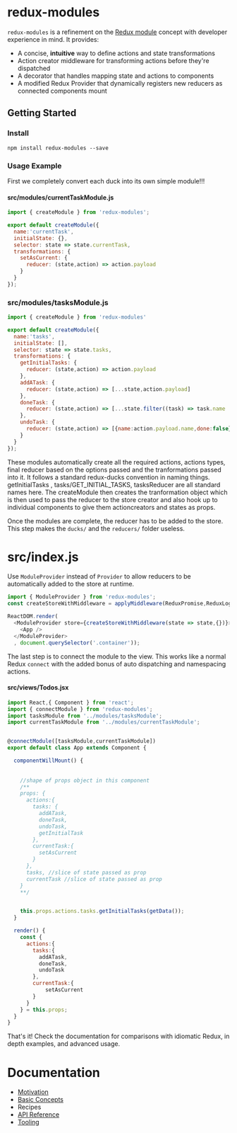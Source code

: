 # redux-modules

`redux-modules` is a refinement on the [Redux module](https://github.com/erikras/ducks-modular-redux) concept with developer experience in mind. It provides:
- A concise, **intuitive** way to define actions and state transformations
- Action creator middleware for transforming actions before they're dispatched
- A decorator that handles mapping state and actions to components
- A modified Redux Provider that dynamically registers new reducers as connected components mount

## Getting Started
### Install
`npm install redux-modules --save`

### Usage Example
First we completely convert each duck into its own simple module!!!

#### src/modules/currentTaskModule.js
```js
import { createModule } from 'redux-modules';

export default createModule({
  name:'currentTask',
  initialState: {},
  selector: state => state.currentTask,
  transformations: {
    setAsCurrent: {
      reducer: (state,action) => action.payload
    }
  }
});
```

### src/modules/tasksModule.js
```js
import { createModule } from 'redux-modules'

export default createModule({
  name:'tasks',
  initialState: [],
  selector: state => state.tasks,
  transformations: {
    getInitialTasks: {
      reducer: (state,action) => action.payload
    },
    addATask: {
      reducer: (state,action) => [...state,action.payload]
    },
    doneTask: {
      reducer: (state,action) => [...state.filter((task) => task.name !== action.payload.name),{name:action.payload.name,done:true}]
    },
    undoTask: {
      reducer: (state,action) => [{name:action.payload.name,done:false},...state.filter((task) => task.name !== action.payload.name)]
    }
  }
});
```

These modules automatically create all the required actions, actions types, final reducer based on the options passed and the tranformations passed into it. It follows a standard redux-ducks convention in naming things.
getInitialTasks , tasks/GET_INITIAL_TASKS, tasksReducer are all standard names here. The createModule then creates the tranformation object which is then used to pass the reducer to the store creator and also hook up to individual components to give them actioncreators and states as props.





Once the modules are complete, the reducer has to be added to the store.
This step makes the `ducks/` and the `reducers/` folder useless.

# src/index.js
Use `ModuleProvider` instead of `Provider` to allow reducers to be automatically added to the store at runtime.

```js
import { ModuleProvider } from 'redux-modules';
const createStoreWithMiddleware = applyMiddleware(ReduxPromise,ReduxLogger)(createStore);

ReactDOM.render(
  <ModuleProvider store={createStoreWithMiddleware(state => state,{})}>
    <App />
  </ModuleProvider>
  , document.querySelector('.container'));

```

The last step is to connect the module to the view. This works like a normal Redux `connect` with the added bonus of auto dispatching and namespacing actions.

#### src/views/Todos.jsx
```js
import React,{ Component } from 'react';
import { connectModule } from 'redux-modules';
import tasksModule from '../modules/tasksModule';
import currentTaskModule from '../modules/currentTaskModule';


@connectModule([tasksModule,currentTaskModule])
export default class App extends Component {

  componentWillMount() {
    
    
    //shape of props object in this component
    /** 
    props: {
      actions:{
        tasks: {
          addATask,
          doneTask,
          undoTask,
          getInitialTask
        },
        currentTask:{
          setAsCurrent
        }
      },
      tasks, //slice of state passed as prop
      currentTask //slice of state passed as prop
    }
    **/


    this.props.actions.tasks.getInitialTasks(getData());
  }

  render() {
    const {
      actions:{
        tasks:{
          addATask,
          doneTask,
          undoTask
        },
        currentTask:{
            setAsCurrent
        }
      }
    } = this.props;
  }
}
```

That's it! Check the documentation for comparisons with idiomatic Redux, in depth examples, and advanced usage.

# Documentation
- [Motivation](https://mboperator.gitbooks.io/redux-modules/content/docs/motivation.html)
- [Basic Concepts](https://mboperator.gitbooks.io/redux-modules/content/docs/basics/creating-a-module.html)
- Recipes
- [API Reference](https://mboperator.gitbooks.io/redux-modules/content/docs/api_reference/)
- [Tooling](https://mboperator.gitbooks.io/redux-modules/content/docs/tooling/)